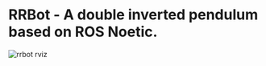 # RRBot - A double inverted pendulum based on ROS Noetic.

![rrbot rviz](https://github.com/lyleokoth/rrbot/blob/main/resources/images/rrbot_rviz.png)
